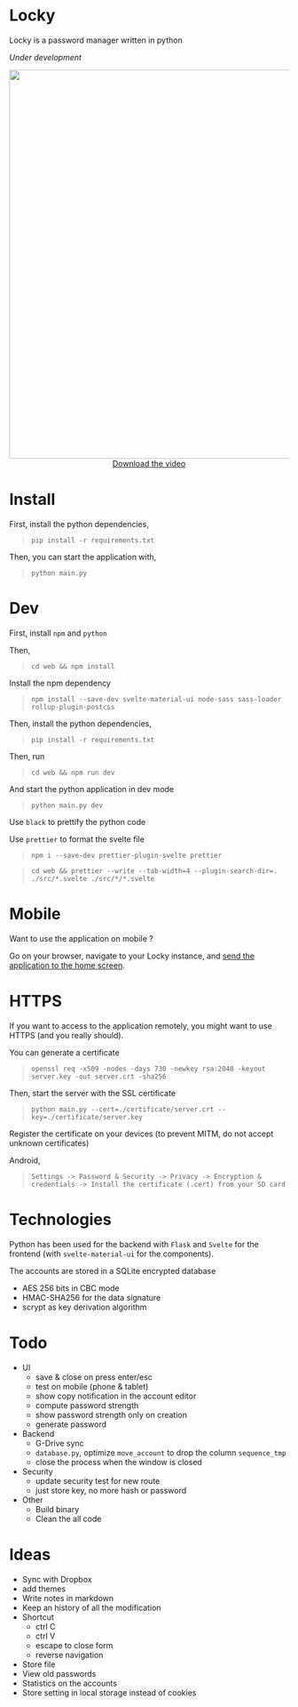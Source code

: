 # Locky
Locky is a password manager written in python

*Under development*

<p align="center">
    <img src="https://raw.githubusercontent.com/Mister7F/Locky/master/screenshots/presentation.gif" height="700"/>
    <br/>
    <a href="https://github.com/Mister7F/Locky/blob/master/screenshots/presentation.mp4?raw=true" target="_blank">Download the video</a>
</p>

# Install
First, install the python dependencies,
> `pip install -r requirements.txt`

Then, you can start the application with,
> `python main.py`

# Dev
First, install `npm` and `python`

Then,
> `cd web && npm install`

Install the npm dependency
> `npm install --save-dev svelte-material-ui node-sass sass-loader rollup-plugin-postcss`

Then, install the python dependencies,
> `pip install -r requirements.txt`

Then, run
> `cd web && npm run dev`

And start the python application in dev mode
> `python main.py dev`

Use `black` to prettify the python code

Use `prettier` to format the svelte file
> `npm i --save-dev prettier-plugin-svelte prettier`

> `cd web && prettier --write --tab-width=4 --plugin-search-dir=. ./src/*.svelte ./src/*/*.svelte`

# Mobile
Want to use the application on mobile ?

Go on your browser, navigate to your Locky instance, and <a href="https://www.howtogeek.com/196087/how-to-add-websites-to-the-home-screen-on-any-smartphone-or-tablet/">send the application to the home screen</a>.

# HTTPS
If you want to access to the application remotely, you might want to use HTTPS (and you really should).

You can generate a certificate
> `openssl req -x509 -nodes -days 730 -newkey rsa:2048 -keyout server.key -out server.crt -sha256`

Then, start the server with the SSL certificate
> `python main.py --cert=./certificate/server.crt --key=./certificate/server.key`

Register the certificate on your devices (to prevent MITM, do not accept unknown certificates)

Android,
> `Settings -> Password & Security -> Privacy -> Encryption & credentials -> Install the certificate (.cert) from your SD card`


# Technologies
Python has been used for the backend with `Flask` and `Svelte` for the frontend (with `svelte-material-ui` for the components).

The accounts are stored in a SQLite encrypted database
- AES 256 bits in CBC mode
- HMAC-SHA256 for the data signature
- scrypt as key derivation algorithm

# Todo
- UI
    - save & close on press enter/esc
    - test on mobile (phone & tablet)
    - show copy notification in the account editor
    - compute password strength
    - show password strength only on creation
    - generate password
- Backend
    - G-Drive sync
    - `database.py`, optimize `move_account` to drop the column `sequence_tmp`
    - close the process when the window is closed
- Security
    - update security test for new route
    - just store key, no more hash or password
- Other
    - Build binary
    - Clean the all code

# Ideas
- Sync with Dropbox
- add themes
- Write notes in markdown
- Keep an history of all the modification
- Shortcut
    - ctrl C
    - ctrl V
    - escape to close form
    - reverse navigation
- Store file
- View old passwords
- Statistics on the accounts
- Store setting in local storage instead of cookies
